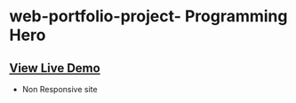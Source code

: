 # web-portfolio-project- Programming Hero

## [View Live Demo](http://dsfaisal.com/personal-website-project/)

- Non Responsive site
